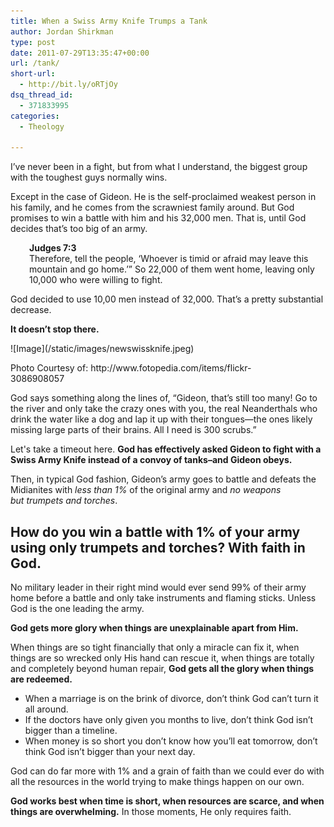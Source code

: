 ```yaml
---
title: When a Swiss Army Knife Trumps a Tank
author: Jordan Shirkman
type: post
date: 2011-07-29T13:35:47+00:00
url: /tank/
short-url:
  - http://bit.ly/oRTjOy
dsq_thread_id:
  - 371833995
categories:
  - Theology

---
```

I’ve never been in a fight, but from what I understand, the biggest group with the toughest guys normally wins.

Except in the case of Gideon. He is the self-proclaimed weakest person in his family, and he comes from the scrawniest family around. But God promises to win a battle with him and his 32,000 men. That is, until God decides that’s too big of an army.

<p style="padding-left: 30px;">
  <strong>Judges 7:3</strong><br /> Therefore, tell the people, ‘Whoever is timid or afraid may leave this mountain and go home.’” So 22,000 of them went home, leaving only 10,000 who were willing to fight.
</p>

God decided to use 10,00 men instead of 32,000. That’s a pretty substantial decrease.

**It doesn’t stop there.**

<div style="width: 415px" class="wp-caption aligncenter">
  ![Image](/static/images/newswissknife.jpeg)
  
  <p class="wp-caption-text">
    Photo Courtesy of: http://www.fotopedia.com/items/flickr-3086908057
  </p>
</div>

God says something along the lines of, “Gideon, that’s still too many! Go to the river and only take the crazy ones with you, the real Neanderthals who drink the water like a dog and lap it up with their tongues—the ones likely missing large parts of their brains. All I need is 300 scrubs.”

Let's take a timeout here. **God has effectively asked Gideon to fight with a Swiss Army Knife instead of a convoy of tanks&#8211;and Gideon obeys.**

Then, in typical God fashion, Gideon’s army goes to battle and defeats the Midianites with _less than 1%_ of the original army and _no weapons but trumpets and torches_.

## How do you win a battle with 1% of your army using only trumpets and torches? With faith in God.

No military leader in their right mind would ever send 99% of their army home before a battle and only take instruments and flaming sticks. Unless God is the one leading the army.

**God gets more glory when things are unexplainable apart from Him.**

When things are so tight financially that only a miracle can fix it, when things are so wrecked only His hand can rescue it, when things are totally and completely beyond human repair, **God gets all the glory when things are redeemed.**

  * When a marriage is on the brink of divorce, don’t think God can’t turn it all around.
  * If the doctors have only given you months to live, don’t think God isn’t bigger than a timeline.
  * When money is so short you don’t know how you’ll eat tomorrow, don’t think God isn’t bigger than your next day.

God can do far more with 1% and a grain of faith than we could ever do with all the resources in the world trying to make things happen on our own.

**God works best when time is short, when resources are scarce, and when things are overwhelming.** In those moments, He only requires faith.